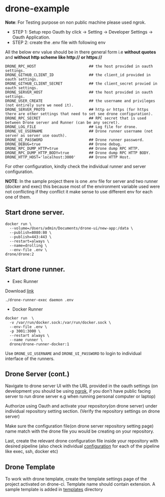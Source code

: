 # drone-example

**Note**: For Testing purpose on non public machine please used ngrok.

- STEP 1: Setup repo Oauth by click -> Setting -> Developer Settings -> Oauth Application.
- STEP 2: create the .env file with following env

All the below env value should be in there general form i.e **without quotes** and **without http scheme like http:// or https://**

```
DRONE_RPC_HOST                        ## the host provided in oauth settings.
DRONE_GITHUB_CLIENT_ID                ## the client_id provided in oauth settings.
DRONE_GITHUB_CLIENT_SECRET            ## the client_secret provied in oauth settings.
DRONE_SERVER_HOST                     ## the host provided in oauth settings.
DRONE_USER_CREATE                     ## the username and privileges (not entirely sure we need it).
DRONE_SERVER_PROTO                    ## http or https (for https there are other settings that need to set see drone configuration).
DRONE_RPC_SECRET                      ## RPC secret that is used between Drone server and Runner (can be any secret).
DRONE_LOG_FILE                        ## Log file for drone.
DRONE_UI_USERNAME                     ## Drone runner username (not server as server use oauth).
DRONE_UI_PASSWORD                     ## Drone runner password.
DRONE_DEBUG=true                      ## Drone debug.  
DRONE_RPC_DUMP_HTTP=true              ## Drone dump RPC HTTP.
DRONE_RPC_DUMP_HTTP_BODY=true         ## Drone dump RPC HTTP BODY.
DRONE_HTTP_HOST='localhost:3000'      ## Drone HTTP Host.
```

For other configuration, kindly check the individual runner and server configuration. 

**NOTE**: In the sample project there is one .env file for server and two runner (docker and exec) this because most of the environment variable used were not conflicting if they conflict it make sense to use different env for each one of them.



## Start drone server.

```
docker run \
  --volume=/Users/admin/Documents/drone-ui/new-app:/data \
  --publish=8080:80 \
  --publish=443:443 \
  --restart=always \
  --name=drolling \
  --env-file .env \
drone/drone:2
```

## Start drone runner.
- Exec Runner

Download [link](https://docs.drone.io/runner/exec/installation/)

```
./drone-runner-exec daemon .env
```
- Docker Runner

```
docker run  \
  -v /var/run/docker.sock:/var/run/docker.sock \
  --env-file .env \
  -p 3001:3000 \
  --restart always \
  --name runner \
  drone/drone-runner-docker:1
```

Use `DRONE_UI_USERNAME` and `DRONE_UI_PASSWORD` to login to individual interface of the runners.



## Drone Server (cont.)

Navigate to drone server UI with the URL provided in the oauth settings (on development you should be using [ngrok](https://ngrok.com/), if you don't have public facing server to run drone server e.g when running personal computer or laptop)

Authorize using Oauth and activate your repository(on drone server) under individual repository setting section. (Verify the repository settings on drone server)

Make sure the configuration file(on drone server repository setting page) name match with the drone file you would be creating on your repository.

Last, create the relevant drone configuration file inside your repository with desired pipeline (also check individual [configuration](https://docs.drone.io/pipeline/overview/) for each of the pipeline like exec, ssh, docker etc)


## Drone Template

To work with drone template, create the template settings page of the project activated on drone-ci. Template name should contain extension.
A sample template is added in [templates](https://github.com/meetme2meat/drone-example/tree/main/templates) directory